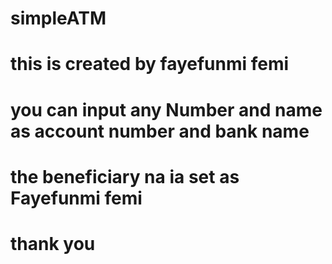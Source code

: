 # simpleATM
# this is created by fayefunmi femi 
# you can input any Number and name as account number and bank name 
# the beneficiary  na ia set as Fayefunmi femi
# thank you
